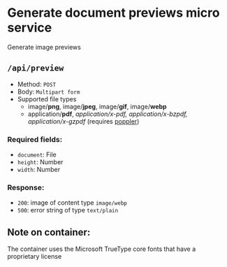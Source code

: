 # Generate document previews micro service

Generate image previews

## `/api/preview`

- Method: `POST`
- Body: `Multipart form`
- Supported file types
  - image/**png**, image/**jpeg**, image/**gif**, image/**webp**
  - application/**pdf**, _application/x-pdf, application/x-bzpdf, application/x-gzpdf_ (requires [poppler](https://repology.org/project/poppler/versions))

### Required fields:

- `document`: File
- `height`: Number
- `width`: Number

### Response:

- `200`: image of content type `image/webp`
- `500`: error string of type `text/plain`

## Note on container:

The container uses the Microsoft TrueType core fonts that have a proprietary license
